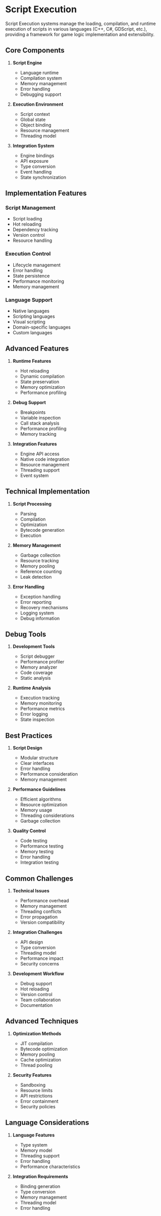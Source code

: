 # Script Execution

Script Execution systems manage the loading, compilation, and runtime execution of scripts in various languages (C++, C#, GDScript, etc.), providing a framework for game logic implementation and extensibility.

## Core Components

1. **Script Engine**
   - Language runtime
   - Compilation system
   - Memory management
   - Error handling
   - Debugging support

2. **Execution Environment**
   - Script context
   - Global state
   - Object binding
   - Resource management
   - Threading model

3. **Integration System**
   - Engine bindings
   - API exposure
   - Type conversion
   - Event handling
   - State synchronization

## Implementation Features

### Script Management
- Script loading
- Hot reloading
- Dependency tracking
- Version control
- Resource handling

### Execution Control
- Lifecycle management
- Error handling
- State persistence
- Performance monitoring
- Memory management

### Language Support
- Native languages
- Scripting languages
- Visual scripting
- Domain-specific languages
- Custom languages

## Advanced Features

1. **Runtime Features**
   - Hot reloading
   - Dynamic compilation
   - State preservation
   - Memory optimization
   - Performance profiling

2. **Debug Support**
   - Breakpoints
   - Variable inspection
   - Call stack analysis
   - Performance profiling
   - Memory tracking

3. **Integration Features**
   - Engine API access
   - Native code integration
   - Resource management
   - Threading support
   - Event system

## Technical Implementation

1. **Script Processing**
   - Parsing
   - Compilation
   - Optimization
   - Bytecode generation
   - Execution

2. **Memory Management**
   - Garbage collection
   - Resource tracking
   - Memory pooling
   - Reference counting
   - Leak detection

3. **Error Handling**
   - Exception handling
   - Error reporting
   - Recovery mechanisms
   - Logging system
   - Debug information

## Debug Tools

1. **Development Tools**
   - Script debugger
   - Performance profiler
   - Memory analyzer
   - Code coverage
   - Static analysis

2. **Runtime Analysis**
   - Execution tracking
   - Memory monitoring
   - Performance metrics
   - Error logging
   - State inspection

## Best Practices

1. **Script Design**
   - Modular structure
   - Clear interfaces
   - Error handling
   - Performance consideration
   - Memory management

2. **Performance Guidelines**
   - Efficient algorithms
   - Resource optimization
   - Memory usage
   - Threading considerations
   - Garbage collection

3. **Quality Control**
   - Code testing
   - Performance testing
   - Memory testing
   - Error handling
   - Integration testing

## Common Challenges

1. **Technical Issues**
   - Performance overhead
   - Memory management
   - Threading conflicts
   - Error propagation
   - Version compatibility

2. **Integration Challenges**
   - API design
   - Type conversion
   - Threading model
   - Performance impact
   - Security concerns

3. **Development Workflow**
   - Debug support
   - Hot reloading
   - Version control
   - Team collaboration
   - Documentation

## Advanced Techniques

1. **Optimization Methods**
   - JIT compilation
   - Bytecode optimization
   - Memory pooling
   - Cache optimization
   - Thread pooling

2. **Security Features**
   - Sandboxing
   - Resource limits
   - API restrictions
   - Error containment
   - Security policies

## Language Considerations

1. **Language Features**
   - Type system
   - Memory model
   - Threading support
   - Error handling
   - Performance characteristics

2. **Integration Requirements**
   - Binding generation
   - Type conversion
   - Memory management
   - Threading model
   - Error handling
